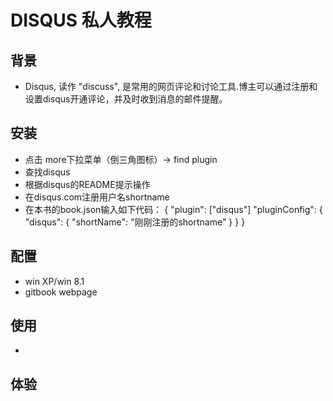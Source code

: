 # DISQUS 私人教程

## 背景
+ Disqus, 读作 "discuss", 是常用的网页评论和讨论工具.博主可以通过注册和设置disqus开通评论，并及时收到消息的邮件提醒。

## 安装
+ 点击 more下拉菜单（倒三角图标）-> find plugin
+ 查找disqus
+ 根据disqus的README提示操作
 + 在disqus.com注册用户名shortname
 + 在本书的book.json输入如下代码：
        {
            "plugin": ["disqus"]
            "pluginConfig": {
                "disqus": {
                    "shortName": "刚刚注册的shortname"
                }
            }
        }

## 配置
+ win XP/win 8.1
+ gitbook webpage

## 使用
+ 

## 体验

